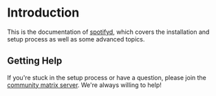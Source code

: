 # Introduction

This is the documentation of [spotifyd][spotifyd], which covers the installation and setup process as well as some advanced topics.

## Getting Help

If you're stuck in the setup process or have a question, please join the [community matrix server][matrix]. We're always willing to help!

[spotifyd]: https://github.com/Spotifyd/spotifyd
[matrix]: https://matrix.to/#/#spotifyd:matrix.org
